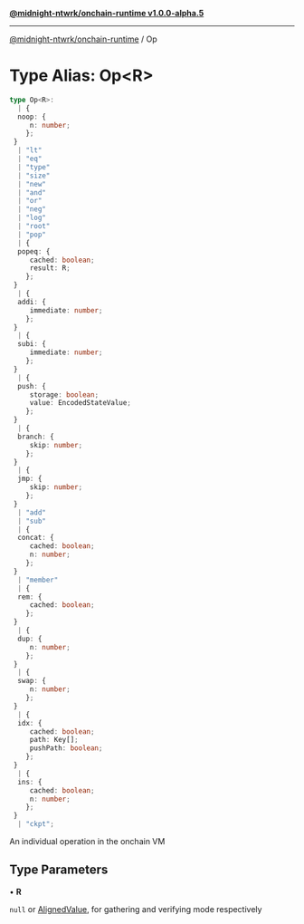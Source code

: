 [**@midnight-ntwrk/onchain-runtime v1.0.0-alpha.5**](../README.md)

***

[@midnight-ntwrk/onchain-runtime](../globals.md) / Op

# Type Alias: Op\<R\>

```ts
type Op<R>: 
  | {
  noop: {
     n: number;
    };
 }
  | "lt"
  | "eq"
  | "type"
  | "size"
  | "new"
  | "and"
  | "or"
  | "neg"
  | "log"
  | "root"
  | "pop"
  | {
  popeq: {
     cached: boolean;
     result: R;
    };
 }
  | {
  addi: {
     immediate: number;
    };
 }
  | {
  subi: {
     immediate: number;
    };
 }
  | {
  push: {
     storage: boolean;
     value: EncodedStateValue;
    };
 }
  | {
  branch: {
     skip: number;
    };
 }
  | {
  jmp: {
     skip: number;
    };
 }
  | "add"
  | "sub"
  | {
  concat: {
     cached: boolean;
     n: number;
    };
 }
  | "member"
  | {
  rem: {
     cached: boolean;
    };
 }
  | {
  dup: {
     n: number;
    };
 }
  | {
  swap: {
     n: number;
    };
 }
  | {
  idx: {
     cached: boolean;
     path: Key[];
     pushPath: boolean;
    };
 }
  | {
  ins: {
     cached: boolean;
     n: number;
    };
 }
  | "ckpt";
```

An individual operation in the onchain VM

## Type Parameters

• **R**

`null` or [AlignedValue](AlignedValue.md), for gathering and verifying
mode respectively
